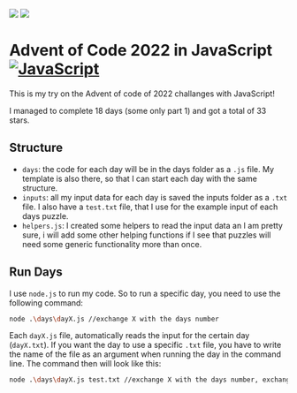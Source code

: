 ![](https://img.shields.io/badge/stars%20⭐-33-yellow)
![](https://img.shields.io/badge/days%20completed%20📅-18-blue)

# Advent of Code 2022 in JavaScript [![JavaScript](https://skillicons.dev/icons?i=js)](https://skillicons.dev)

This is my try on the Advent of code of 2022 challanges with JavaScript!

I managed to complete 18 days (some only part 1) and got a total of 33 stars.

## Structure

- `days`: the code for each day will be in the days folder as a `.js` file. My template is also there, so that I can start each day with the same structure.
- `inputs`: all my input data for each day is saved the inputs folder as a `.txt` file. I also have a `test.txt` file, that I use for the example input of each days puzzle.
- `helpers.js`: I created some helpers to read the input data an I am pretty sure, i will add some other helping functions if I see that puzzles will need some generic functionality more than once.

## Run Days

I use `node.js` to run my code. So to run a specific day, you need to use the following command:

```sh
node .\days\dayX.js //exchange X with the days number
```

Each `dayX.js` file, automatically reads the input for the certain day (`dayX.txt`). If you want the day to use a specific `.txt` file, you have to write the name of the file as an argument when running the day in the command line.
The command then will look like this:

```sh
node .\days\dayX.js test.txt //exchange X with the days number, exchange test.txt with your filename
```
